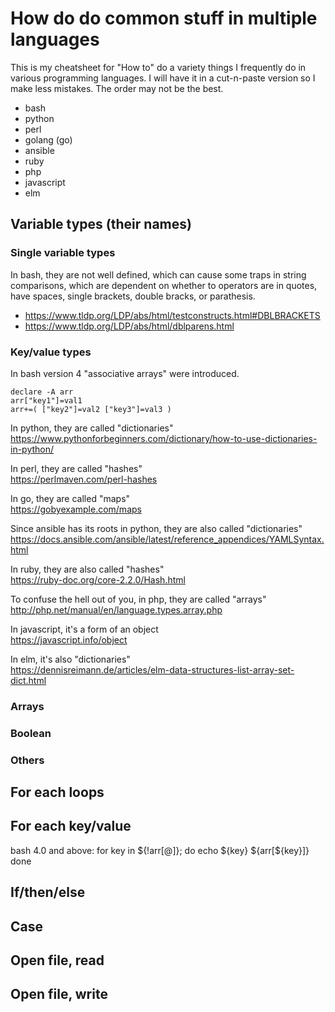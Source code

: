 # How do do common stuff in multiple languages
This is my cheatsheet for "How to" do a variety things I frequently do in various programming languages.  I will have it in a cut-n-paste version so I make less mistakes.  The order may not be the best.

- bash
- python
- perl
- golang (go)
- ansible
- ruby 
- php
- javascript
- elm

## Variable types (their names)
### Single variable types
In bash, they are not well defined, which can cause some traps in string comparisons, which are dependent on whether to operators are in quotes, have spaces, single brackets, double bracks, or parathesis.
- https://www.tldp.org/LDP/abs/html/testconstructs.html#DBLBRACKETS
- https://www.tldp.org/LDP/abs/html/dblparens.html

### Key/value types
In bash version 4 "associative arrays" were introduced.

    declare -A arr
    arr["key1"]=val1
    arr+=( ["key2"]=val2 ["key3"]=val3 )

In python, they are called "dictionaries"  
https://www.pythonforbeginners.com/dictionary/how-to-use-dictionaries-in-python/

In perl, they are called "hashes"  
https://perlmaven.com/perl-hashes
 
In go, they are called "maps"  
https://gobyexample.com/maps

Since ansible has its roots in python, they are also called "dictionaries"  
https://docs.ansible.com/ansible/latest/reference_appendices/YAMLSyntax.html

In ruby, they are also called "hashes"  
https://ruby-doc.org/core-2.2.0/Hash.html

To confuse the hell out of you, in php, they are called "arrays"  
http://php.net/manual/en/language.types.array.php

In javascript, it's a form of an object  
https://javascript.info/object

In elm, it's also "dictionaries"  
https://dennisreimann.de/articles/elm-data-structures-list-array-set-dict.html

### Arrays
### Boolean
### Others

## For each loops

## For each key/value

bash 4.0 and above:
    for key in ${!arr[@]}; do
        echo ${key} ${arr[${key}]}
    done

## If/then/else

## Case

## Open file, read

## Open file, write

